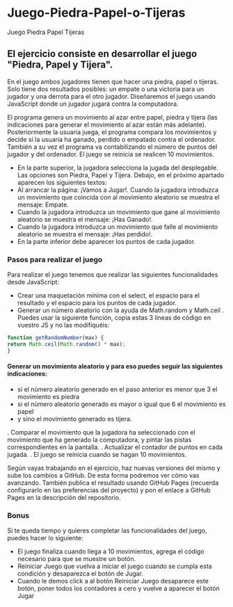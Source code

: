 # Juego-Piedra-Papel-o-Tijeras
Juego Piedra Papel Tijeras

## El ejercicio consiste en desarrollar el juego "Piedra, Papel y Tijera". 
En el juego ambos jugadores tienen que hacer una piedra, papel o tijeras. Solo tiene dos resultados posibles: un empate o una victoria para un
jugador y una derrota para el otro jugador. Diseñaremos el juego usando JavaScript donde un jugador
jugará contra la computadora.

El programa genera un movimiento al azar entre papel, piedra y tijera (las indicaciones para generar el
movimiento al azar están más adelante). Posteriormente la usuaria juega, el programa compara los
movimientos y decide si la usuaria ha ganado, perdido o empatado contra el ordenador. También a su vez el
programa va contabilizando el número de puntos del jugador y del ordenador. El juego se reinicia se
realicen 10 movimientos.

- En la parte superior, la jugadora selecciona la jugada del desplegable. Las opciones son Piedra,
Papel y Tijera.
Debajo, en el próximo apartado aparecen los siguientes textos:
- Al arrancar la página: ¡Vamos a Jugar!.
Cuando la jugadora introduzca un movimiento que coincida con al movimiento aleatorio se
muestra el mensaje: Empate.
- Cuando la jugadora introduzca un movimiento que gane al movimiento aleatorio se muestra el
mensaje: ¡Has Ganado!.
- Cuando la jugadora introduzca un movimiento que falle al movimiento aleatorio se muestra el
mensaje: ¡Has perdido!.
- En la parte inferior debe aparecer los puntos de cada jugador.

### Pasos para realizar el juego
Para realizar el juego tenemos que realizar las siguientes funcionalidades desde JavaScript:
- Crear una maquetación mínima con el select, el espacio para el resultado y el espacio para los puntos
de cada jugador.
- Generar un número aleatorio con la ayuda de Math.random y Math.ceil . Puedes usar la siguiente
función, copia estas 3 líneas de código en vuestro JS y no las modifiquéis:

```` js
function getRandomNumber(max) {
return Math.ceil(Math.random() * max);
}
````

#### Generar un movimiento aleatorio y para eso puedes seguir las siguientes indicaciones:
- si el número aleatorio generado en el paso anterior es menor que 3 el movimiento es piedra
- si el número aleatorio generado es mayor o igual que 6 el movimiento es papel
- y sino el movimiento generado es tijera.

. Comparar el movimiento que la jugadora ha seleccionado con el movimiento que ha generado la
computadora, y pintar las pistas correspondientes en la pantalla.
. Actualizar el contador de puntos en cada jugada.
. El juego se reinicia cuando se hagan 10 movimientos.

Según vayas trabajando en el ejercicio, haz nuevas versiones del mismo y sube los cambios a GitHub. De
esta forma podremos ver cómo vas avanzando. También publica el resultado usando GitHub Pages
(recuerda configurarlo en las preferencias del proyecto) y pon el enlace a GitHub Pages en la descripción
del repositorio.
### Bonus
Si te queda tiempo y quieres completar las funcionalidades del juego, puedes hacer lo siguiente:
- El juego finaliza cuando llega a 10 movimientos, agrega el código necesario para que se muestre un
botón.
- Reiniciar Juego que vuelva a iniciar el juego cuando se cumpla esta condición y desaparezca
el botón de Jugar.
- Cuando le demos click a al botón Reiniciar Juego desaparece este botón, poner todos los
contadores a cero y vuelve a aparecer el botón Jugar
